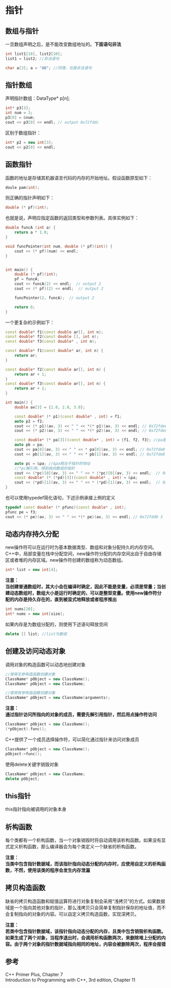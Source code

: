 
# 指针  

## 数组与指针  

一旦数组声明之后，是不能改变数组地址的。**下面语句非法**  

```c++
int list1[10], list2[10];
list1 = list2; //非法语句

char a[3]; a = "AB"; //同理，也是非法语句 
```

## 指针数组  

声明指针数组：DataType* p[n];

```c++
int* p3[3];
int num = 3;
p3[0] = &num;
cout << p3[0] << endl; // output 0x72fddc
```

区别于数组指针：  

```c++
int* p2 = new int[3];
cout << p2[0] << endl;
```

## 函数指针  

函数的地址是存储其机器语言代码的内存的开始地址。假设函数原型如下：  

```c++
doule pam(int);
```

则正确的指针声明如下：  

```c++
double (* pf)(int);
```

也就是说，声明应指定函数的返回类型和参数列表。具体实例如下：  

```c++
double funcA (int a) {
    return a * 1.0;
}

void funcPointer(int num, double (* pf)(int)) {
    cout << (* pf)(num) << endl;
}


int main() {
    double (* pf)(int);
    pf = funcA;
    cout << funcA(2) << endl;  // output 2
    cout << (* pf)(2) << endl;  // output 2

    funcPointer(2, funcA);  // output 2

    return 0;
}
```

一个更复杂的示例如下：  

```c++
const double* f1(const double ar[], int n);
const double* f2(const double [], int n);
const double* f3(const double* , int n);

const double* f1(const double* ar, int n) {
    return ar;
}

const double* f2(const double ar[], int n) {
    return ar + 1;
}
const double* f3(const double ar[], int n) {
    return ar + 2;
}

int main() {
    double av[3] = {1.0, 2.0, 3.0};

    const double* (* p1)(const double* , int) = f1;
    auto p2 = f2;
    cout << (* p1)(av, 3) << " " << *(* p1)(av, 3) << endl; // 0x72fde0 1
    cout << (* p2)(av, 3) << " " << *(* p2)(av, 3) << endl; // 0x72fde8 2

    const double* (* pa[3])(const double* , int) = {f1, f2, f3}; //pa是元素为函数指针的数组，即指向数组的指针
    auto pb = pa;
    cout << pa[0](av, 3) << " " << * pa[0](av, 3) << endl; // 0x72fde0 1
    cout << pb[1](av, 3) << " " << * pb[1](av, 3) << endl; // 0x72fde8 2

    auto pc = &pa; //&pa相当于指针的地址
    //*pc解引用，得到指向数组的指针
    cout << (*pc)[0](av, 3) << " " << * (*pc)[0](av, 3) << endl;  // 0x72fde0 1
    const double* (* (*pd)[3])(const double* , int) = &pa;
    cout << (*pd)[1](av, 3) << " " << * (*pd)[1](av, 3) << endl;  // 0x72fdc8 2
}
```

也可以使用typedef简化语句，下述示例承接上例的定义  

```c++
typedef const double* (* pfunc)(const double* , int);
pfunc pe = f3;
cout << (* pe)(av, 3) << " " << *(* pe)(av, 3) << endl; // 0x72fdd0 3
```

## 动态内存持久分配  

new操作符可以在运行时为基本数据类型、数组和对象分配持久的内存空间。C++中，局部变量在栈中分配空间，new操作符分配的内存空间出自于自由存储区或者堆的内存区域。new操作符创建的数组称为动态数组。  

```c++
int* list = new int[4];
```

**注意：**  
**当创建普通数组时，其大小会在编译时确定，因此不能是变量，必须是常量；当创建动态数组时，数组大小是运行时确定的，可以是整型变量。使用new操作符分配的内存是持久存在的，直到被显式地释放或者程序推出**  

```c++
int nums[20];
int* nums = new int[size];
```

如果内存是为数组分配的，则使用下述语句释放空间  

```C++
delete [] list; //list为数组
```

## 创建及访问动态对象  

调用对象的构造函数可以动态地创建对象  

```c++
//使用无参构造函数创建对象
ClassName* pObject = new ClassName();
ClassName* pObject = new ClassName;

//使用有参构造函数创建对象
ClassName* pObject = new ClassName(arguments);
```

**注意：**  
**通过指针访问所指向的对象的成员，需要先解引用指针，然后用点操作符访问**  

```c++
ClassName* pObject = new ClassName();
(*pObject).func();
```

C++提供了一个成员选择操作符，可以简化通过指针来访问对象成员  

```c++
ClassName* pObject = new ClassName();
pObject->func();
```

使用delete关键字销毁对象  

```c++
ClassName* pObject = new ClassName;
delete pObject;
```

## this指针  

this指针指向被调用的对象本身  

## 析构函数  

每个类都有一个析构函数，当一个对象销毁时将自动调用该析构函数。如果没有显式定义析构函数，那么编译器会为每个类定义一个缺省的析构函数。  

**注意：**  
**当类中包含指针数据域，而该指针指向动态分配的内存时，应使用自定义的析构函数，不然，使用该类的程序会发生内存泄漏**  

## 拷贝构造函数  

缺省的拷贝构造函数和赋值运算符进行对象复制会采用“浅拷贝”的方式。如果数据域是一个指向其他对象的指针，那么浅拷贝只会简单复制指针保存的地址值，而不会复制指向的对象的内容。可以自定义拷贝构造函数，实现深拷贝。

**注意：**  
**若类中包含指针数据域，该指针指向动态分配的内存，且类中包含销毁析构函数。如果生成了两个对象，当程序退出时，会调用析构函数两次，来删除堆上分配的内容。由于两个对象的指针数据域指向相同的地址，内容会被删除两次，程序会报错**  

## 参考  

C++ Primer Plus, Chapter 7  
Introduction to Programming with C++, 3rd edition, Chapter 11  
